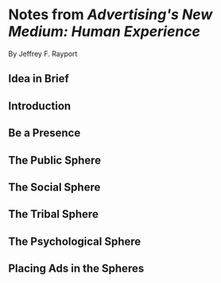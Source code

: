 # Notes from *Advertising's New Medium: Human Experience* #
By Jeffrey F. Rayport

## Idea in Brief ##

## Introduction ##

## Be a Presence ##

## The Public Sphere ##

## The Social Sphere ##

## The Tribal Sphere ##

## The Psychological Sphere ##

## Placing Ads in the Spheres ##
